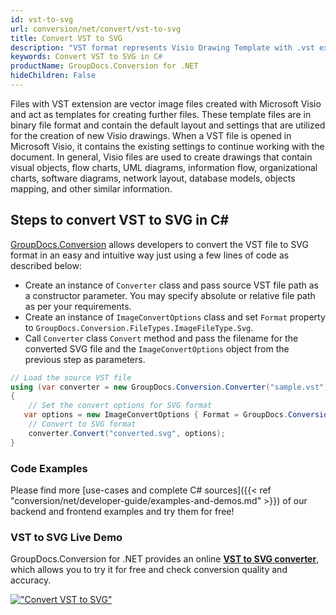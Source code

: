 ```yaml
---
id: vst-to-svg
url: conversion/net/convert/vst-to-svg
title: Convert VST to SVG
description: "VST format represents Visio Drawing Template with .vst extension. Learn how to convert VST to SVG file programmatically in C# language using GroupDocs.Conversion for .NET library."
keywords: Convert VST to SVG in C#
productName: GroupDocs.Conversion for .NET
hideChildren: False
---
```


Files with VST extension are vector image files created with Microsoft Visio and act as templates for creating further files. These template files are in binary file format and contain the default layout and settings that are utilized for the creation of new Visio drawings. When a VST file is opened in Microsoft Visio, it contains the existing settings to continue working with the document. In general, Visio files are used to create drawings that contain visual objects, flow charts, UML diagrams, information flow, organizational charts, software diagrams, network layout, database models, objects mapping, and other similar information.

## Steps to convert VST to SVG in C#

[GroupDocs.Conversion](https://products.groupdocs.com/conversion/net) allows developers to convert the VST file to SVG format in an easy and intuitive way just using a few lines of code as described below:

* Create an instance of `Converter` class and pass source VST file path as a constructor parameter. You may specify absolute or relative file path as per your requirements. 
* Create an instance of `ImageConvertOptions` class and set `Format` property to `GroupDocs.Conversion.FileTypes.ImageFileType.Svg`.
* Call `Converter` class `Convert` method and pass the filename for the converted SVG file and the `ImageConvertOptions` object from the previous step as parameters.

```csharp
// Load the source VST file
using (var converter = new GroupDocs.Conversion.Converter("sample.vst"))
{
    // Set the convert options for SVG format
   var options = new ImageConvertOptions { Format = GroupDocs.Conversion.FileTypes.ImageFileType.Svg };
    // Convert to SVG format
    converter.Convert("converted.svg", options);
}
```

### Code Examples

Please find more [use-cases and complete C# sources]({{< ref "conversion/net/developer-guide/examples-and-demos.md" >}}) of our backend and frontend examples and try them for free!

### VST to SVG Live Demo

GroupDocs.Conversion for .NET provides an online [**VST to SVG converter**](https://products.groupdocs.app/conversion/vst-to-svg), which allows you to try it for free and check conversion quality and accuracy.

[!["Convert VST to SVG"](conversion/net/images/convert-to-svg/convert-vst-to-svg.png)](https://products.groupdocs.app/conversion/vst-to-svg)